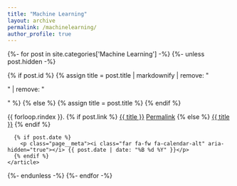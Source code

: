 ```yaml
---
title: "Machine Learning"
layout: archive
permalink: /machinelearning/
author_profile: true
---
```

<div class="entries-{{ page.entries_layout }}">

{%- for post in site.categories['Machine Learning'] -%}
  {%- unless post.hidden -%}

  {% if post.id %}
    {% assign title = post.title | markdownify | remove: "<p>" | remove: "</p>" %}
  {% else %}
    {% assign title = post.title %}
  {% endif %}

  <div class="list__item">
    <article class="archive__item" itemscope itemtype="https://schema.org/CreativeWork">
    {{ forloop.rindex }}.
      {% if post.link %}
        <a href="{{ post.link }}">{{ title }}</a> <a href="{{ post.url | relative_url }}" rel="permalink"><i class="fas fa-link" aria-hidden="true" title="permalink"></i><span class="sr-only">Permalink</span></a>
      {% else %}
        <a href="{{ post.url | relative_url }}" rel="permalink">{{ title }}</a>
      {% endif %}

      {% if post.date %}
        <p class="page__meta"><i class="far fa-fw fa-calendar-alt" aria-hidden="true"></i> {{ post.date | date: "%B %d %Y" }}</p>
      {% endif %}
    </article>
  </div>
  {%- endunless -%}
{%- endfor -%}

</div>
